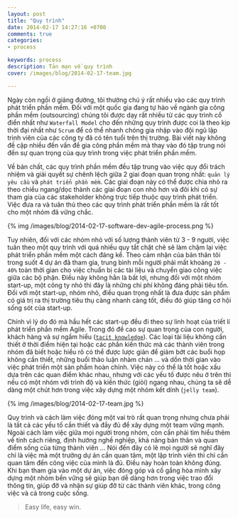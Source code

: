 ```yaml
---
layout: post
title: "Quy trình"
date: 2014-02-17 14:27:16 +0700
comments: true
categories: 
- process

keywords: process
description: Tản mạn về quy trình
cover: /images/blog/2014-02-17-team.jpg

---
```


Ngày còn ngồi ở giảng đường, tôi thường chú ý rất nhiều vào các quy trình phát triển phần mềm. Đối với một quốc gia đang tự hào về ngành gia công phần mềm (outsourcing) chúng tôi được dạy rất nhiều từ các quy trình cổ điển nhất như `Waterfall Model` cho đến những quy trình được coi là theo kịp thời đại nhất như `Scrum` để có thể nhanh chóng gia nhập vào đội ngũ lập trình viên của các công ty đã có tên tuổi trên thị trường. Bài viết này không đề cập nhiều đến vấn đề gia công phần mềm mà thay vào đó tập trung nói đến sự quan trọng của quy trình trong việc phát triển phần mềm.

Về bản chất, các quy trình phần mềm đều tập trung vào việc quy đổi trách nhiệm và giải quyết sự chênh lệch giữa 2 giai đoạn quan trọng nhất: `quản lý yêu cầu` và `phát triển phần mềm`. Các giai đoạn này có thể được chia nhỏ ra theo chiều ngang/dọc thành các giai đoạn con nhỏ hơn và đôi khi có sự tham gia của các stakeholder không trực tiếp thuộc quy trình phát triển. Việc đưa ra và tuân thủ theo các quy trình phát triển phần mềm là rất tốt cho một nhóm đã vững chắc.

{% img /images/blog/2014-02-17-software-dev-agile-process.png %}

Tuy nhiên, đối với các nhóm nhỏ với số lượng thành viên từ 3 - 9 người, việc tuân theo một quy trình với quá nhiều quy tắt chặt chẽ sẽ làm chậm lại việc phát triển phần mềm một cách đáng kể. Theo cảm nhận của bản thân tôi trong suốt 4 dự án đã tham gia, trung bình mỗi người phải mất khoảng `20 - 40%` toàn thời gian cho việc chuẩn bị các tài liệu và chuyển giao công việc giữa các bộ phận. Điều này không hẳn là bất lợi, nhưng đối với một nhóm start-up, một công ty nhỏ thì đây là những chi phí không đáng phải tiêu tốn. Đối với một start-up, nhóm nhỏ, điều quan trọng nhất là đưa được sản phẩm có giá trị ra thị trường tiêu thụ càng nhanh càng tốt, điều đó giúp tăng cơ hội sống sót của start-up.

Chính vì lý do đó mà hầu hết các start-up đều đi theo sự linh hoạt của triết lí phát triển phần mềm Agile. Trong đó đề cao sự quan trọng của con người,  khách hàng và sự ngầm hiểu ([`tacit knowledge`](http://en.wikipedia.org/wiki/Tacit_knowledge)). Các loại tài liệu không cần thiết ở thời điểm hiện tại hoặc các phần kiến thức mà các thành viên trong nhóm đã biết hoặc hiểu rõ có thể được lược giản để giảm bớt các buổi họp không cần thiết, những buổi thảo luận nhàm chán ... và dồn thời gian vào việc phát triển một sản phẩm hoàn chỉnh. Việc này có thể là tốt hoặc xấu dựa trên các quan điểm khác nhau, nhưng với các yếu tố được nêu ở trên thì nếu có một nhóm với trình độ và kiến thức (giỏi) ngang nhau, chúng ta sẽ dễ dàng một chút hơn trong việc xây dựng một nhóm kết dính (`jelly team`). 

{% img /images/blog/2014-02-17-team.jpg %}

Quy trình và cách làm việc đóng một vai trò rất quan trọng nhưng chưa phải là tất cả các yếu tố cần thiết và đầy đủ để xây dựng một team vững mạnh. Ngoài cách làm việc giữa mọi người trong nhóm, còn cần phải tìm hiểu thêm về tính cách riêng, định hướng nghề nghiệp, khả năng bản thân và quan điểm sống của từng thành viên ... Nói đến đây có lẽ mọi người sẽ nghĩ đây chỉ là việc mà một trưởng dự án cần quan tâm, một lập trình viên thì chỉ cần quan tâm đến công việc của mình là đủ. Điều này hoàn toàn không đúng. Khi bạn tham gia vào một dự án, việc đóng góp và cố gắng hòa mình xây dựng một nhóm bền vững sẽ giúp bạn dễ dàng hơn trong việc trao đổi thông tin, giúp đỡ và nhận sự giúp đỡ từ các thành viên khác, trong công việc và cả trong cuộc sống.

> Easy life, easy win.